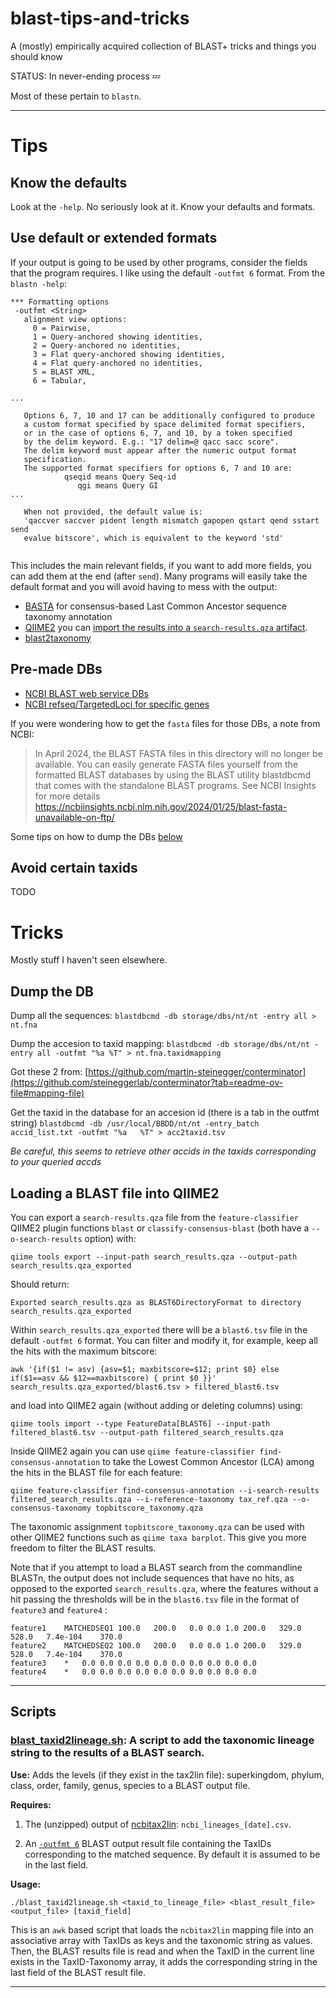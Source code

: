 # blast-tips-and-tricks
A (mostly) empirically acquired collection of BLAST+ tricks and things you should know

STATUS: In never-ending process 💤

Most of these pertain to `blastn`.

---

# Tips 

## Know the defaults

Look at the `-help`. No seriously look at it. Know your defaults and formats.

## Use default or extended formats

If your output is going to be used by other programs, consider the fields that the program requires. I like using the default `-outfmt 6` format. From the `blastn -help`:

```
*** Formatting options
 -outfmt <String>
   alignment view options:
     0 = Pairwise,
     1 = Query-anchored showing identities,
     2 = Query-anchored no identities,
     3 = Flat query-anchored showing identities,
     4 = Flat query-anchored no identities,
     5 = BLAST XML,
     6 = Tabular,

...

   Options 6, 7, 10 and 17 can be additionally configured to produce
   a custom format specified by space delimited format specifiers,
   or in the case of options 6, 7, and 10, by a token specified
   by the delim keyword. E.g.: "17 delim=@ qacc sacc score".
   The delim keyword must appear after the numeric output format
   specification.
   The supported format specifiers for options 6, 7 and 10 are:
            qseqid means Query Seq-id
               qgi means Query GI
...

   When not provided, the default value is:
   'qaccver saccver pident length mismatch gapopen qstart qend sstart send
   evalue bitscore', which is equivalent to the keyword 'std'
 
```

This includes the main relevant fields, if you want to add more fields, you can add them at the end (after `send`). Many programs will easily take the default format and you will avoid having to mess with the output:

- [BASTA](https://github.com/timkahlke/BASTA) for consensus-based Last Common Ancestor sequence taxonomy annotation
- [QIIME2](https://docs.qiime2.org/) you can [import the results into a `search-results.qza` artifact](#loading-a-blast-file-into-qiime2).
- [blast2taxonomy](https://github.com/tmaruy/blast2taxonomy)

## Pre-made DBs

- [NCBI BLAST web service DBs](https://ftp.ncbi.nlm.nih.gov/blast/db/)
- [NCBI refseq/TargetedLoci for specific genes](https://ftp.ncbi.nlm.nih.gov/refseq/TargetedLoci/)

If you were wondering how to get the `fasta` files for those DBs, a note from NCBI:

> In April 2024, the BLAST FASTA files in this directory will no longer be
> available. You can easily generate FASTA files yourself from the formatted
>BLAST databases by using the BLAST utility blastdbcmd that comes with the
> standalone BLAST programs. See NCBI Insights for more details
> https://ncbiinsights.ncbi.nlm.nih.gov/2024/01/25/blast-fasta-unavailable-on-ftp/

Some tips on how to dump the DBs [below](#dump-the-db)


## Avoid certain taxids

TODO


# Tricks 

Mostly stuff I haven't seen elsewhere.

## Dump the DB

Dump all the sequences:
`blastdbcmd -db storage/dbs/nt/nt -entry all > nt.fna`

Dump the accesion to taxid mapping:
`blastdbcmd -db storage/dbs/nt/nt -entry all -outfmt "%a %T" > nt.fna.taxidmapping`

Got these 2 from: [https://github.com/martin-steinegger/conterminator](https://github.com/steineggerlab/conterminator?tab=readme-ov-file#mapping-file)

Get the taxid in the database for an accesion id (there is a tab in the outfmt string)
`blastdbcmd -db /usr/local/BBDD/nt/nt -entry_batch accid_list.txt -outfmt "%a   %T" > acc2taxid.tsv`

*Be careful, this seems to retrieve other accids in the taxids corresponding to your queried accds*

## Loading a BLAST file into QIIME2

You can export a `search-results.qza` file from the `feature-classifier` QIIME2 plugin functions `blast` or `classify-consensus-blast` (both have a `--o-search-results` option) with:

`qiime tools export --input-path search_results.qza --output-path search_results.qza_exported`

Should return:

`Exported search_results.qza as BLAST6DirectoryFormat to directory search_results.qza_exported`

Within  `search_results.qza_exported` there will be a `blast6.tsv` file in the default `-outfmt 6` format. You can filter and modify it, for example, keep all the hits with the maximum bitscore:

`awk '{if($1 != asv) {asv=$1; maxbitscore=$12; print $0} else if($1==asv && $12==maxbitscore) { print $0 }}' search_results.qza_exported/blast6.tsv > filtered_blast6.tsv`

and load into QIIME2 again (without adding or deleting columns) using:

`qiime tools import --type FeatureData[BLAST6] --input-path filtered_blast6.tsv --output-path filtered_search_results.qza`

Inside QIIME2 again you can use `qiime feature-classifier find-consensus-annotation` to take the Lowest Common Ancestor (LCA) among the hits in the BLAST file for each feature:

`qiime feature-classifier find-consensus-annotation --i-search-results filtered_search_results.qza --i-reference-taxonomy tax_ref.qza --o-consensus-taxonomy topbitscore_taxonomy.qza`

The taxonomic assignment `topbitscore_taxonomy.qza` can be used with other QIIME2 functions such as `qiime taxa barplot`. This give you more freedom to filter the BLAST results.

Note that if you attempt to load a BLAST search from the commandline BLASTn, the output does not include sequences that have no hits, as opposed to the exported `search_results.qza`, where the features without a hit passing the thresholds will be in the `blast6.tsv` file in the format of `feature3` and `feature4` :

```
feature1	MATCHEDSEQ1	100.0	200.0	0.0	0.0	1.0	200.0	329.0	528.0	7.4e-104	370.0
feature2	MATCHEDSEQ2	100.0	200.0	0.0	0.0	1.0	200.0	329.0	528.0	7.4e-104	370.0
feature3	*	0.0	0.0	0.0	0.0	0.0	0.0	0.0	0.0	0.0	0.0
feature4	*	0.0	0.0	0.0	0.0	0.0	0.0	0.0	0.0	0.0	0.0
```

---

## Scripts

### [blast_taxid2lineage.sh](blast_taxid2lineage.sh): A script to add the taxonomic lineage string to the results of a BLAST search.

**Use:** Adds the levels (if they exist in the tax2lin file): superkingdom, phylum, class, order, family, genus, species to a BLAST output file.

**Requires:**

1. The (unzipped) output of [ncbitax2lin](https://github.com/zyxue/ncbitax2lin): `ncbi_lineages_[date].csv`.

2. An [`-outfmt 6`](https://www.metagenomics.wiki/tools/blast/blastn-output-format-6) BLAST output result file containing the TaxIDs corresponding to the matched sequence. By default it is assumed to be in the last field.

**Usage:**

`./blast_taxid2lineage.sh <taxid_to_lineage_file> <blast_result_file> <output_file> [taxid_field]`

This is an `awk` based script that loads the `ncbitax2lin` mapping file into an associative array with TaxIDs as keys and the taxonomic string as values. Then, the BLAST results file is read and when the TaxID in the current line exists in the TaxID-Taxonomy array, it adds the corresponding string in the last field of the BLAST result file.

---
